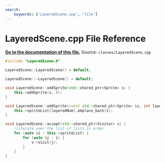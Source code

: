 ```yaml
---
search:
    keywords: ['LayeredScene.cpp', 'file']
---
```


# LayeredScene.cpp File Reference

**[Go to the documentation of this file.](_layered_scene_8cpp.md)**
Source: `classes/LayeredScene.cpp`

    
    
    
    
    
    
```cpp
#include "LayeredScene.h"

LayeredScene::LayeredScene() = default;

LayeredScene::~LayeredScene() = default;

void LayeredScene::addSprite(std::shared_ptr<Sprite> s) {
    this->addSprite(s, 0);
}

void LayeredScene::addSprite(const std::shared_ptr<Sprite> &s, int layeredNum) {
    this->spriteList[layeredNum].emplace_back(s);
}

void LayeredScene::accept(std::shared_ptr<Visitor> v) {
    //iterate over the list of lists in order 
    for (auto &i : this->spriteList) {
        for (auto &j : i) {
            v->visit(j);
        }
    }
}
```


    
  
